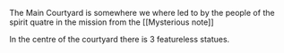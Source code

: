 The Main Courtyard is somewhere we where led to by the people of the spirit quatre in the mission from the [[Mysterious note]]

In the centre of the courtyard there is 3 featureless statues.

